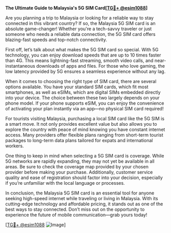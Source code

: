 **The Ultimate Guide to Malaysia's 5G SIM Card[[TG💪+ @esim1088](https://t.me/s/esim1088)]**

Are you planning a trip to Malaysia or looking for a reliable way to stay connected in this vibrant country? If so, the Malaysia 5G SIM card is an absolute game-changer! Whether you're a tech-savvy traveler or just someone who needs a reliable data connection, the 5G SIM card offers blazing-fast speeds and top-notch connectivity.

First off, let’s talk about what makes the 5G SIM card so special. With 5G technology, you can enjoy download speeds that are up to 10 times faster than 4G. This means lightning-fast streaming, smooth video calls, and near-instantaneous downloads of apps and files. For those who love gaming, the low latency provided by 5G ensures a seamless experience without any lag.

When it comes to choosing the right type of SIM card, there are several options available. You have your standard SIM cards, which fit most smartphones, as well as eSIMs, which are digital SIMs embedded directly into your device. The choice between these two largely depends on your phone model. If your phone supports eSIM, you can enjoy the convenience of activating your plan instantly via an app—no physical SIM card required!

For tourists visiting Malaysia, purchasing a local SIM card like the 5G SIM is a smart move. It not only provides excellent value but also allows you to explore the country with peace of mind knowing you have constant internet access. Many providers offer flexible plans ranging from short-term tourist packages to long-term data plans tailored for expats and international workers.

One thing to keep in mind when selecting a 5G SIM card is coverage. While 5G networks are rapidly expanding, they may not yet be available in all areas. Be sure to check the coverage map provided by your chosen provider before making your purchase. Additionally, customer service quality and ease of registration should factor into your decision, especially if you’re unfamiliar with the local language or processes.

In conclusion, the Malaysia 5G SIM card is an essential tool for anyone seeking high-speed internet while traveling or living in Malaysia. With its cutting-edge technology and affordable pricing, it stands out as one of the best ways to stay connected. Don’t miss out on the opportunity to experience the future of mobile communication—grab yours today! 

[[TG💪+ @esim1088](https://t.me/s/esim1088) ![Image](https://i.postimg.cc/Y0z9fWf4/image.png)]